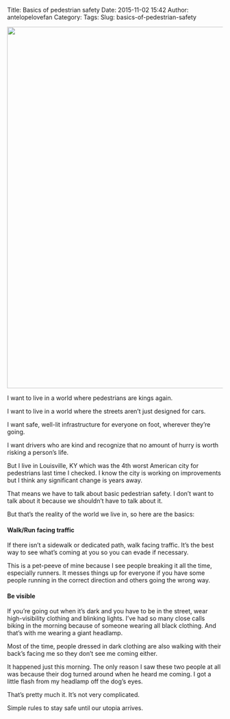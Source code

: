 Title: Basics of pedestrian safety
Date: 2015-11-02 15:42
Author: antelopelovefan
Category: 
Tags: 
Slug: basics-of-pedestrian-safety

<img src="https://cdn-images-1.medium.com/max/2000/1*NkQ1uXfEKNXlUNDMDyyGFA.jpeg" width="1024" height="843" />

I want to live in a world where pedestrians are kings again.

I want to live in a world where the streets aren’t just designed for cars.

I want safe, well-lit infrastructure for everyone on foot, wherever they’re going.

I want drivers who are kind and recognize that no amount of hurry is worth risking a person’s life.

But I live in Louisville, KY which was the 4th worst American city for pedestrians last time I checked. I know the city is working on improvements but I think any significant change is years away.

That means we have to talk about basic pedestrian safety. I don’t want to talk about it because we shouldn’t have to talk about it.

But that’s the reality of the world we live in, so here are the basics:

#### Walk/Run facing traffic

If there isn’t a sidewalk or dedicated path, walk facing traffic. It’s the best way to see what’s coming at you so you can evade if necessary.

This is a pet-peeve of mine because I see people breaking it all the time, especially runners. It messes things up for everyone if you have some people running in the correct direction and others going the wrong way.

#### Be visible

If you’re going out when it’s dark and you have to be in the street, wear high-visibility clothing and blinking lights. I’ve had so many close calls biking in the morning because of someone wearing all black clothing. And that’s with me wearing a giant headlamp.

Most of the time, people dressed in dark clothing are also walking with their back’s facing me so they don’t see me coming either.

It happened just this morning. The only reason I saw these two people at all was because their dog turned around when he heard me coming. I got a little flash from my headlamp off the dog’s eyes.

That’s pretty much it. It’s not very complicated.

Simple rules to stay safe until our utopia arrives.


